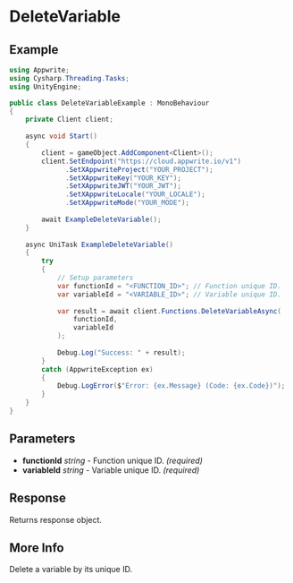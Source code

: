 # DeleteVariable

## Example

```csharp
using Appwrite;
using Cysharp.Threading.Tasks;
using UnityEngine;

public class DeleteVariableExample : MonoBehaviour
{
    private Client client;
    
    async void Start()
    {
        client = gameObject.AddComponent<Client>();
        client.SetEndpoint("https://cloud.appwrite.io/v1")
              .SetXAppwriteProject("YOUR_PROJECT");
              .SetXAppwriteKey("YOUR_KEY");
              .SetXAppwriteJWT("YOUR_JWT");
              .SetXAppwriteLocale("YOUR_LOCALE");
              .SetXAppwriteMode("YOUR_MODE");
        
        await ExampleDeleteVariable();
    }
    
    async UniTask ExampleDeleteVariable()
    {
        try
        {
            // Setup parameters
            var functionId = "<FUNCTION_ID>"; // Function unique ID.
            var variableId = "<VARIABLE_ID>"; // Variable unique ID.
            
            var result = await client.Functions.DeleteVariableAsync(
                functionId,
                variableId
            );
            
            Debug.Log("Success: " + result);
        }
        catch (AppwriteException ex)
        {
            Debug.LogError($"Error: {ex.Message} (Code: {ex.Code})");
        }
    }
}
```

## Parameters

- **functionId** *string* - Function unique ID. *(required)*
- **variableId** *string* - Variable unique ID. *(required)*

## Response

Returns response object.
## More Info

Delete a variable by its unique ID.
